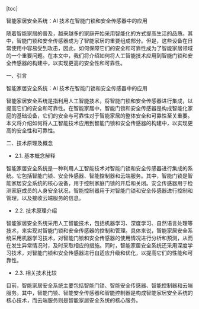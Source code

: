 
[toc]                    
                
                
智能家居安全系统：AI 技术在智能门锁和安全传感器中的应用

随着智能家居的普及，越来越多的家庭开始采用智能化的方式提高生活的品质。其中，智能门锁和安全传感器成为了智能家居的重要组成部分。但是，这些设备在日常使用中容易受到攻击，因此，如何保障它们的安全和可靠性成为了智能家居领域的一个重要问题。在本文中，我们将介绍如何将人工智能技术应用到智能门锁和安全传感器的构建中，以实现更高的安全性和可靠性。

一、引言

智能家居安全系统：AI 技术在智能门锁和安全传感器中的应用

智能家居安全系统是指利用人工智能技术，将智能门锁和安全传感器进行集成，以提高它们的安全和可靠性。在智能家居中，智能门锁和安全传感器是构成智能化家庭的基础设备，它们的安全与可靠性对于智能家居的整体安全和可靠性至关重要。本文将介绍如何将人工智能技术应用到智能门锁和安全传感器的构建中，以实现更高的安全性和可靠性。

二、技术原理及概念

- 2.1. 基本概念解释

智能家居安全系统是一种利用人工智能技术对智能门锁和安全传感器进行集成的系统。它包括智能门锁、安全传感器、智能控制器和云端服务。其中，智能门锁是智能家居安全系统的核心设备，用于控制家庭门锁的开启和关闭。安全传感器用于检测家庭成员的人身安全状况，智能控制器用于对智能门锁和安全传感器进行控制和管理，以及接收云端服务的信息。

- 2.2. 技术原理介绍

智能家居安全系统采用人工智能技术，包括机器学习、深度学习、自然语言处理等技术，来实现对智能门锁和安全传感器的控制和管理。具体来说，智能家居安全系统采用机器学习技术，对智能门锁和安全传感器的使用情况进行分析和预测，从而在发生异常情况时，及时采取相应的措施。同时，智能家居安全系统还采用深度学习技术，对智能门锁和安全传感器进行自适应升级和优化，以提高它们的性能和可靠性。

- 2.3. 相关技术比较

目前，智能家居安全系统主要包括智能门锁、智能安全传感器、智能控制器和云端服务。其中，智能门锁、智能安全传感器和智能控制器是构成智能家居安全系统的核心技术，而云端服务则是智能家居安全系统的核心服务。

